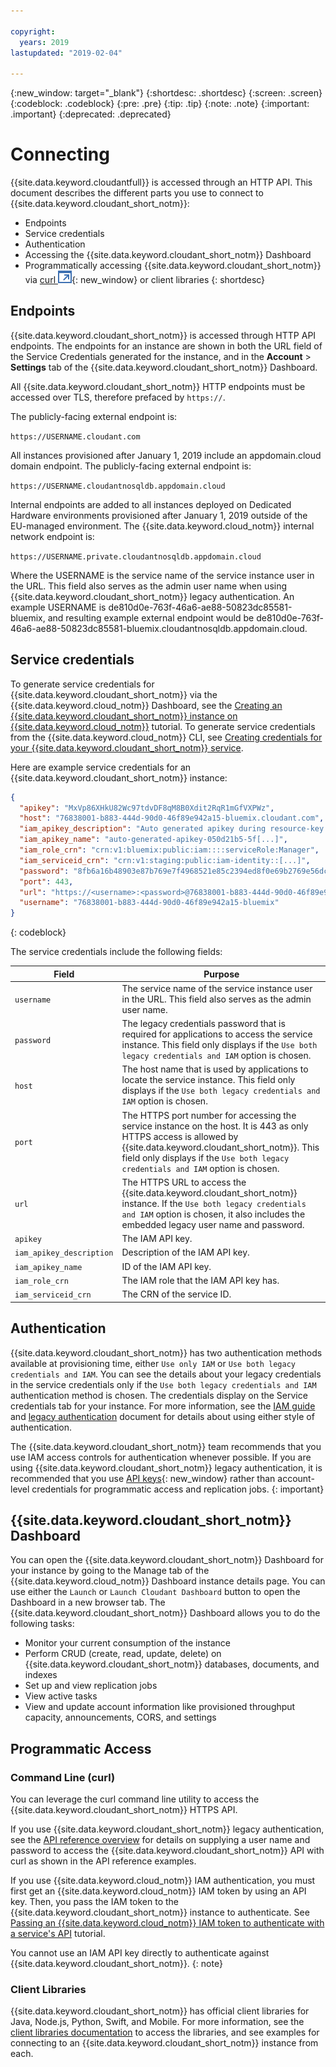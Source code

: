 ```yaml
---

copyright:
  years: 2019
lastupdated: "2019-02-04"

---
```


{:new_window: target="_blank"}
{:shortdesc: .shortdesc}
{:screen: .screen}
{:codeblock: .codeblock}
{:pre: .pre}
{:tip: .tip}
{:note: .note}
{:important: .important}
{:deprecated: .deprecated}

<!-- Acrolinx: 2018-07-02 -->

# Connecting

{{site.data.keyword.cloudantfull}} is accessed through an HTTP API. This document describes the different parts you use to connect to {{site.data.keyword.cloudant_short_notm}}:
- Endpoints
- Service credentials
- Authentication
- Accessing the {{site.data.keyword.cloudant_short_notm}} Dashboard
- Programmatically accessing {{site.data.keyword.cloudant_short_notm}} via [curl ![External link icon](../images/launch-glyph.svg "External link icon")](https://curl.haxx.se/){: new_window} or client libraries 
{: shortdesc}

## Endpoints

{{site.data.keyword.cloudant_short_notm}} is accessed through HTTP API endpoints. The endpoints for an instance are 
shown in both the URL field of the Service Credentials generated for the instance, and in the **Account** > **Settings** tab of the 
{{site.data.keyword.cloudant_short_notm}} Dashboard.

All {{site.data.keyword.cloudant_short_notm}} HTTP endpoints must be accessed over TLS, therefore prefaced by `https://`.

The publicly-facing external endpoint is:

`https://USERNAME.cloudant.com`

All instances provisioned after January 1, 2019 include an appdomain.cloud domain endpoint. The publicly-facing 
external endpoint is:

`https://USERNAME.cloudantnosqldb.appdomain.cloud`

Internal endpoints are added to all instances deployed on Dedicated Hardware environments provisioned after January 1, 2019
outside of the EU-managed environment. The {{site.data.keyword.cloud_notm}} internal network endpoint is:

`https://USERNAME.private.cloudantnosqldb.appdomain.cloud`

Where the USERNAME is the service name of the service instance user in the URL. This field also serves as the admin user name
when using {{site.data.keyword.cloudant_short_notm}} legacy authentication. An example USERNAME is 
de810d0e-763f-46a6-ae88-50823dc85581-bluemix, and resulting example external endpoint would be 
de810d0e-763f-46a6-ae88-50823dc85581-bluemix.cloudantnosqldb.appdomain.cloud. 

## Service credentials

To generate service credentials for {{site.data.keyword.cloudant_short_notm}} via the {{site.data.keyword.cloud_notm}}
Dashboard, see the [Creating an {{site.data.keyword.cloudant_short_notm}} instance on {{site.data.keyword.cloud_notm}}](/docs/services/Cloudant/tutorials/create_service.html) tutorial. To generate service credentials from 
the {{site.data.keyword.cloud_notm}} CLI, see [Creating credentials for your {{site.data.keyword.cloudant_short_notm}}
service](/docs/services/Cloudant/tutorials/create_service_cli.html#creating-credentials-for-your-ibm-cloudant-service). 

Here are example service credentials for an {{site.data.keyword.cloudant_short_notm}} instance:

```json
{
  "apikey": "MxVp86XHkU82Wc97tdvDF8qM8B0Xdit2RqR1mGfVXPWz",
  "host": "76838001-b883-444d-90d0-46f89e942a15-bluemix.cloudant.com",
  "iam_apikey_description": "Auto generated apikey during resource-key [...]",
  "iam_apikey_name": "auto-generated-apikey-050d21b5-5f[...]",
  "iam_role_crn": "crn:v1:bluemix:public:iam::::serviceRole:Manager",
  "iam_serviceid_crn": "crn:v1:staging:public:iam-identity::[...]",
  "password": "8fb6a16b48903e87b769e7f4968521e85c2394ed8f0e69b2769e56dcb27d2e76",
  "port": 443,
  "url": "https://<username>:<password>@76838001-b883-444d-90d0-46f89e942a15-bluemix.cloudant.com",
  "username": "76838001-b883-444d-90d0-46f89e942a15-bluemix"
}
```
{: codeblock}

The service credentials include the following fields:

Field | Purpose
------|--------
`username` | The service name of the service instance user in the URL. This field also serves as the admin user name. 
`password` | The legacy credentials password that is required for applications to access the service instance. This field only displays if the `Use both legacy credentials and IAM` option is chosen. 
`host` | The host name that is used by applications to locate the service instance. This field only displays if the `Use both legacy credentials and IAM` option is chosen. 
`port` | The HTTPS port number for accessing the service instance on the host. It is 443 as only HTTPS access is allowed by {{site.data.keyword.cloudant_short_notm}}. This field only displays if the `Use both legacy credentials and IAM` option is chosen. 
`url`	| The HTTPS URL to access the {{site.data.keyword.cloudant_short_notm}} instance. If the `Use both legacy credentials and IAM` option is chosen, it also includes the embedded legacy user name and password. 
`apikey` | The IAM API key. 
`iam_apikey_description` | Description of the IAM API key. 
`iam_apikey_name` | ID of the IAM API key.
`iam_role_crn` | The IAM role that the IAM API key has.
`iam_serviceid_crn`	| The CRN of the service ID.

## Authentication

{{site.data.keyword.cloudant_short_notm}} has two authentication methods available at provisioning time, either 
`Use only IAM` or `Use both legacy credentials and IAM`. You can see the details about your legacy credentials in the 
service credentials only if the `Use both legacy credentials and IAM` authentication method is chosen. The credentials display on the Service 
credentials tab for your instance. For more information, see the 
[IAM guide](/docs/services/Cloudant/guides/iam.html#ibm-cloud-identity-and-access-management-iam-)
 and [legacy authentication](/docs/services/Cloudant/api/authentication.html#authentication) document for details about using 
 either style of authentication.
 
The {{site.data.keyword.cloudant_short_notm}} team recommends that you use IAM access controls for authentication whenever possible. If you are using {{site.data.keyword.cloudant_short_notm}} legacy authentication, it is recommended that you use [API keys](/docs/services/Cloudant/api/authorization.html#api-keys){: new_window} rather than account-level credentials for programmatic access and replication jobs. 
{: important}

## {{site.data.keyword.cloudant_short_notm}} Dashboard

You can open the {{site.data.keyword.cloudant_short_notm}} Dashboard for your instance by going to the Manage tab of 
the {{site.data.keyword.cloud_notm}} Dashboard instance details page. You can use either the `Launch` or `Launch Cloudant Dashboard`
button to open the Dashboard in a new browser tab. The {{site.data.keyword.cloudant_short_notm}} Dashboard allows you to do the following tasks:

- Monitor your current consumption of the instance
- Perform CRUD (create, read, update, delete) on {{site.data.keyword.cloudant_short_notm}} databases, documents, and indexes
- Set up and view replication jobs
- View active tasks
- View and update account information like provisioned throughput capacity, announcements, CORS, and settings

## Programmatic Access

### Command Line (curl)

You can leverage the curl command line utility to access the {{site.data.keyword.cloudant_short_notm}} HTTPS API. 

If you use {{site.data.keyword.cloudant_short_notm}} legacy authentication, see the 
[API reference overview](/docs/services/Cloudant/api/index.html#api-reference-overview) for details on supplying a user name and 
password to access the {{site.data.keyword.cloudant_short_notm}} API with curl as shown in the API reference examples.

If you use {{site.data.keyword.cloud_notm}} IAM authentication, you must first get an {{site.data.keyword.cloud_notm}} IAM token by using an API key. Then, you pass the IAM token to the {{site.data.keyword.cloudant_short_notm}} instance to authenticate. See [Passing an 
{{site.data.keyword.cloud_notm}} IAM token to authenticate with a service's API](/docs/services/iam/iam_apikeys_services.html#passing-an-ibm-cloud-iam-token-to-authenticate-with-a-service-s-api) 
tutorial. 

You cannot use an IAM API key directly to authenticate against {{site.data.keyword.cloudant_short_notm}}.
{: note}

### Client Libraries

{{site.data.keyword.cloudant_short_notm}} has official client libraries for Java, Node.js, Python, Swift, and Mobile. For more information, see the [client libraries documentation](/docs/services/Cloudant/libraries/index.html#client-libraries) to access the libraries, and see examples for connecting to an {{site.data.keyword.cloudant_short_notm}}
instance from each. 
